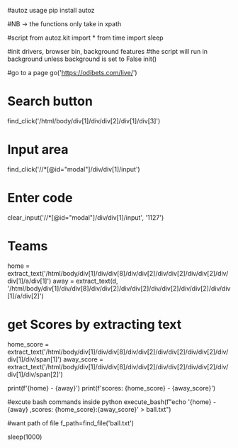 #autoz usage
pip install autoz

#NB -> the functions only take in xpath

#script
from autoz.kit import *
from time import sleep

#init drivers, browser bin, background features
#the script will run in background unless background is set to False
init()

#go to a page
go('https://odibets.com/live/')


# Search button
find_click('/html/body/div[1]/div/div[2]/div[1]/div[3]')

# Input area
find_click('//*[@id="modal"]/div/div[1]/input')

# Enter code
clear_input('//*[@id="modal"]/div/div[1]/input', '1127')

# Teams
home = extract_text('/html/body/div[1]/div/div[8]/div/div[2]/div/div[2]/div/div[2]/div/div[1]/a/div[1]')
away = extract_text(d, '/html/body/div[1]/div/div[8]/div/div[2]/div/div[2]/div/div[2]/div/div[2]/div/div[1]/a/div[2]')

# get Scores by extracting text
home_score = extract_text('/html/body/div[1]/div/div[8]/div/div[2]/div/div[2]/div/div[2]/div/div[1]/div/span[1]')
away_score = extract_text('/html/body/div[1]/div/div[8]/div/div[2]/div/div[2]/div/div[2]/div/div[1]/div/span[2]')

print(f'{home} - {away}')
print(f'scores: {home_score} - {away_score}')

#excute bash commands inside python
execute_bash(f"echo '{home} - {away} ,scores: {home_score}:{away_score}' > ball.txt")

#want path of file
f_path=find_file('ball.txt')

sleep(1000)
